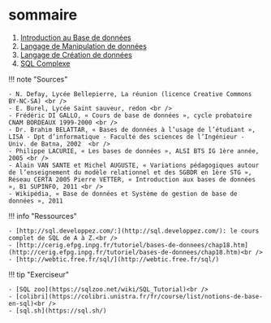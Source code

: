 # sommaire

1. [Introduction au Base de données](./1_introduction/cours.md)
2. [Langage de Manipulation de données](./2_LMD/cours.md)
3. [Langage de Création de données](./3_LCD/cours.md)
4. [SQL Complexe](./4_SQLComplexe/cours.md)

!!! note "Sources"

    - N. Defay, Lycée Bellepierre, La réunion (licence Creative Commons BY-NC-SA) <br />
    - E. Burel, Lycée Saint sauveur, redon <br />
    - Frédéric DI GALLO, « Cours de base de données », cycle probatoire CNAM BORDEAUX 1999-2000 <br />
    - Dr. Brahim BELATTAR, « Bases de données à l’usage de l’étudiant », LISA - Dpt d’informatique - Faculté des sciences de l’Ingénieur - Univ. de Batna, 2002  <br />
    - Philippe LACURIE, « Les bases de données », ALSI BTS IG 1ère année, 2005 <br />
    - Alain VAN SANTE et Michel AUGUSTE, « Variations pédagogiques autour de l’enseignement du modèle relationnel et des SGBDR en 1ère STG », Réseau CERTA 2005 Pierre VETTER, « Introduction aux bases de données », B1 SUPINFO, 2011 <br />
    - Wikipédia, « Base de données et Système de gestion de base de données », 2011

!!! info "Ressources"

    - [http://sql.developpez.com/:](http://sql.developpez.com/): le cours complet de SQL de A à Z.<br />
    - [http://cerig.efpg.inpg.fr/tutoriel/bases-de-donnees/chap18.htm](http://cerig.efpg.inpg.fr/tutoriel/bases-de-donnees/chap18.htm)<br />
    - [http://webtic.free.fr/sql/](http://webtic.free.fr/sql/)

!!! tip "Exerciseur"

    - [SQL zoo](https://sqlzoo.net/wiki/SQL_Tutorial)<br />
    - [colibri](https://colibri.unistra.fr/fr/course/list/notions-de-base-en-sql)<br />
    - [sql.sh](https://sql.sh/)
